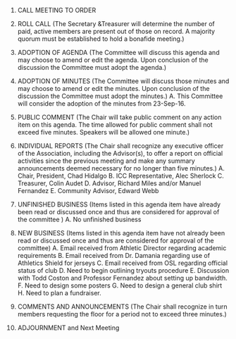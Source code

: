 1. CALL MEETING TO ORDER

2. ROLL CALL 
	(The Secretary &Treasurer will determine the number of paid, active members are present out of those on record. A majority quorum must be established to hold a bonafide meeting.)

3. ADOPTION OF AGENDA 
	(The Committee will discuss this agenda and may choose to amend or edit the agenda. Upon conclusion of the discussion the Committee must adopt the agenda.) 

4. ADOPTION OF MINUTES 
	(The Committee will discuss those minutes and may choose to amend or edit the minutes. Upon conclusion of the discussion the Committee must adopt the minutes.)
	A. This Committee will consider the adoption of the minutes from 23-Sep-16.

5. PUBLIC COMMENT 
	(The Chair will take public comment on any action item on this agenda. The time allowed for public comment shall not exceed five minutes. Speakers will be allowed one minute.)

6.	INDIVIDUAL REPORTS 
	(The Chair shall recognize any executive officer of the Association, including the Advisor(s), to offer a report on official activities since the previous meeting and make any summary announcements deemed necessary for no longer than five minutes.)
	A. Chair, President, Chad Hidalgo
	B. ICC Representative, Alec Sherlock
	C. Treasurer, Colin Audet
	D. Advisor, Richard Miles and/or Manuel Fernandez 
	E. Community Advisor, Edward Webb

7.	UNFINISHED BUSINESS 
	(Items listed in this agenda item have already been read or discussed once and thus are considered for approval of the committee )
	A. No unfinished business

8. NEW BUSINESS 
	(Items listed in this agenda item have not already been read or discussed once and thus are considered for approval of the committee) 
	A. Email received from Athletic Director regarding academic requirements 
	B. Email received from Dr. Damania regarding use of Athletics Shield for jerseys
	C. Email received from OSL regarding official status of club
	D. Need to begin outlining tryouts procedure
	E. Discussion with Todd Coston and Professor Fernandez about setting up bandwidth.
	F. Need to design some posters
	G. Need to design a general club shirt
	H. Need to plan a fundraiser. 

9.	COMMENTS AND ANNOUNCEMENTS 
	(The Chair shall recognize in turn members requesting the floor for a period not to exceed three minutes.)

10. ADJOURNMENT and Next Meeting 
